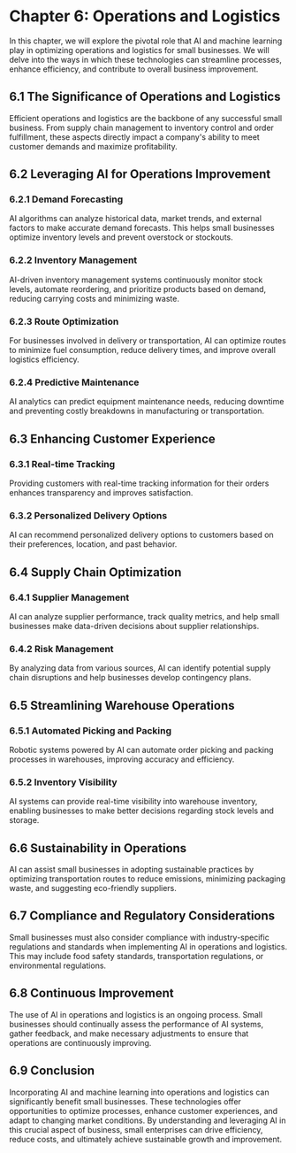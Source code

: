 Chapter 6: Operations and Logistics
===================================

In this chapter, we will explore the pivotal role that AI and machine learning play in optimizing operations and logistics for small businesses. We will delve into the ways in which these technologies can streamline processes, enhance efficiency, and contribute to overall business improvement.

6.1 The Significance of Operations and Logistics
------------------------------------------------

Efficient operations and logistics are the backbone of any successful small business. From supply chain management to inventory control and order fulfillment, these aspects directly impact a company's ability to meet customer demands and maximize profitability.

6.2 Leveraging AI for Operations Improvement
--------------------------------------------

### 6.2.1 Demand Forecasting

AI algorithms can analyze historical data, market trends, and external factors to make accurate demand forecasts. This helps small businesses optimize inventory levels and prevent overstock or stockouts.

### 6.2.2 Inventory Management

AI-driven inventory management systems continuously monitor stock levels, automate reordering, and prioritize products based on demand, reducing carrying costs and minimizing waste.

### 6.2.3 Route Optimization

For businesses involved in delivery or transportation, AI can optimize routes to minimize fuel consumption, reduce delivery times, and improve overall logistics efficiency.

### 6.2.4 Predictive Maintenance

AI analytics can predict equipment maintenance needs, reducing downtime and preventing costly breakdowns in manufacturing or transportation.

6.3 Enhancing Customer Experience
---------------------------------

### 6.3.1 Real-time Tracking

Providing customers with real-time tracking information for their orders enhances transparency and improves satisfaction.

### 6.3.2 Personalized Delivery Options

AI can recommend personalized delivery options to customers based on their preferences, location, and past behavior.

6.4 Supply Chain Optimization
-----------------------------

### 6.4.1 Supplier Management

AI can analyze supplier performance, track quality metrics, and help small businesses make data-driven decisions about supplier relationships.

### 6.4.2 Risk Management

By analyzing data from various sources, AI can identify potential supply chain disruptions and help businesses develop contingency plans.

6.5 Streamlining Warehouse Operations
-------------------------------------

### 6.5.1 Automated Picking and Packing

Robotic systems powered by AI can automate order picking and packing processes in warehouses, improving accuracy and efficiency.

### 6.5.2 Inventory Visibility

AI systems can provide real-time visibility into warehouse inventory, enabling businesses to make better decisions regarding stock levels and storage.

6.6 Sustainability in Operations
--------------------------------

AI can assist small businesses in adopting sustainable practices by optimizing transportation routes to reduce emissions, minimizing packaging waste, and suggesting eco-friendly suppliers.

6.7 Compliance and Regulatory Considerations
--------------------------------------------

Small businesses must also consider compliance with industry-specific regulations and standards when implementing AI in operations and logistics. This may include food safety standards, transportation regulations, or environmental regulations.

6.8 Continuous Improvement
--------------------------

The use of AI in operations and logistics is an ongoing process. Small businesses should continually assess the performance of AI systems, gather feedback, and make necessary adjustments to ensure that operations are continuously improving.

6.9 Conclusion
--------------

Incorporating AI and machine learning into operations and logistics can significantly benefit small businesses. These technologies offer opportunities to optimize processes, enhance customer experiences, and adapt to changing market conditions. By understanding and leveraging AI in this crucial aspect of business, small enterprises can drive efficiency, reduce costs, and ultimately achieve sustainable growth and improvement.
